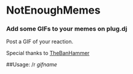 # NotEnoughMemes
### Add some GIFs to your memes on plug.dj
Post a GIF of your reaction.

Special thanks to [TheBanHammer](https://github.com/TheBanHammer)

##Usage:
/r *gifname*
